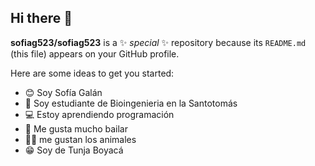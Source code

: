 ## Hi there 👋


**sofiag523/sofiag523** is a ✨ _special_ ✨ repository because its `README.md` (this file) appears on your GitHub profile.

Here are some ideas to get you started:

- 😊 Soy Sofía Galán
- 📗 Soy estudiante de Bioingenieria en la Santotomás
- 💻 Estoy aprendiendo programación
- 💃 Me gusta mucho bailar
- 🐶🐱 me  gustan los animales
- 😁 Soy de Tunja Boyacá


